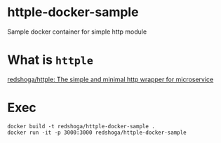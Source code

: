 # httple-docker-sample

Sample docker container for simple http module

# What is `httple`

[redshoga/httple: The simple and minimal http wrapper for microservice](https://github.com/redshoga/httple)

# Exec

```
docker build -t redshoga/httple-docker-sample .
docker run -it -p 3000:3000 redshoga/httple-docker-sample
```
